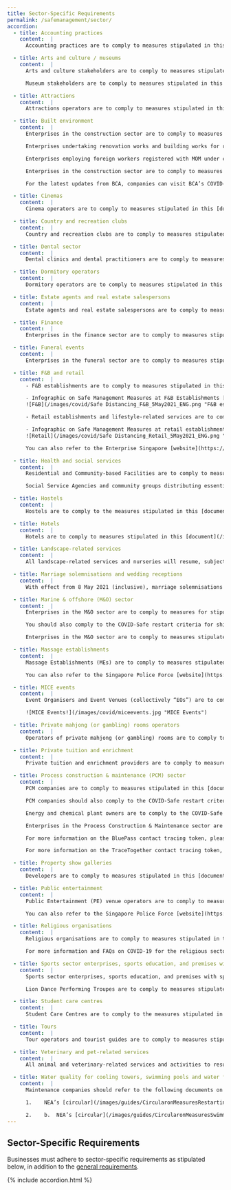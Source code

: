 ```yaml
---
title: Sector-Specific Requirements
permalink: /safemanagement/sector/
accordion:
  - title: Accounting practices
    content:  |
      Accounting practices are to comply to measures stipulated in this [document](/images/guides/AccountingPractices.pdf){:target="_blank"} [last updated on 11 November 2020]. You can also refer to the Institute of Singapore Chartered Accountants [website](https://isca.org.sg/covid-19-series/faqs/?j=538131&sfmc_sub=28753357&l=215_HTML&u=10800996&mid=7235277&jb=1){:target="_blank"} and the Singapore Accountancy Commission [website](https://www.sac.gov.sg/isca-sac-advisory-accounting-practices-safe-management-measures){:target="_blank"}.

  - title: Arts and culture / museums
    content:  |
      Arts and culture stakeholders are to comply to measures stipulated in this [document](/images/guides/nac.pdf){:target="_blank"} [last updated on 10 May 2021]. You can also refer to the National Arts Council [website](https://www.nac.gov.sg/whatwedo/support/sustaining-the-arts-during-covid-19/Arts-and-Culture-Sector-Advisories.html){:target="_blank"}.

      Museum stakeholders are to comply to measures stipulated in this [document](/images/guides/NHB.pdf){:target="_blank"} [last updated on 10 May 2020]. You can also refer to the National Heritage Board [website](https://www.nhb.gov.sg/what-we-do/our-work/sector-development/museum-roundtable/public-advisory-on-covid-19){:target="_blank"}.

  - title: Attractions
    content:  |
      Attractions operators are to comply to measures stipulated in this [document](/images/guides/STB Advisory for safe resumption of business for attractions.pdf){:target="_blank"} [last updated on 5 May 2021]. You can also refer to the Singapore Tourism Board [website](https://www.stb.gov.sg/content/stb/en/media-centre/media-releases.html){:target="_blank"}.

  - title: Built environment
    content:  |
      Enterprises in the construction sector are to comply to measures stipulated in this [document](/images/guides/Construction.pdf){:target="_blank"} [last updated on 25 May 2020] and this [document](/images/guides/Construction2.pdf){:target="_blank"} [last updated on 26 June 2020].

      Enterprises undertaking renovation works and building works for residential properties from 2 June 2020 are to comply to measures stipulated in this [document](/images/guides/Reno.pdf){:target="_blank"} [last updated on 13 June 2020].

      Enterprises employing foreign workers registered with MOM under construction account are to refer to BCA’s Circular on permission for companies to resume work from 10 August 2020 and review of COVID-Safe accommodation criteria in this [document](/images/guides/BCACircularResumption10Aug.pdf){:target="_blank"} [last updated on 10 August 2020].

      Enterprises in the construction sector are to comply to measures stipulated in this [document](/images/guides/Construction3.pdf){:target="_blank"} [last updated on 12 August 2020] on measures relating to the implementation of staggered rest days for Work Permit and S Pass holders.

      For the latest updates from BCA, companies can visit BCA’s COVID-19 [website](https://www1.bca.gov.sg/COVID-19){:target="_blank"} or subscribe to BCA’s channel on the Telegram app <https://t.me/BCASingapore>{:target="_blank"}.

  - title: Cinemas
    content:  |
      Cinema operators are to comply to measures stipulated in this [document](/images/guides/cinemasadvisory2.pdf){:target="_blank"} [last updated on 29 March 2021]. You can also refer to the Infocomm Media Development Authority [website](https://www.imda.gov.sg/news-and-events/Media-Room/Media-Releases/2020/Advisories-on-COVID-19-Situation){:target="_blank"}.

  - title: Country and recreation clubs
    content:  |
      Country and recreation clubs are to comply to measures stipulated in this [document](/images/guides/countryclubadvisory.pdf){:target="_blank"} [last updated on 30 April 2021].

  - title: Dental sector
    content:  |
      Dental clinics and dental practitioners are to comply to measures stipulated in this [document](/images/guides/dentalcircular2.pdf){:target="_blank"} [last updated on 24 December 2020].

  - title: Dormitory operators
    content:  |
      Dormitory operators are to comply to measures stipulated in this [document](/images/guides/dormoperators.pdf){:target="_blank"} [last updated on 12 August 2020] on measures relating to the implementation of staggered rest days for dormitory residents.

  - title: Estate agents and real estate salespersons
    content:  |
      Estate agents and real estate salespersons are to comply to measures stipulated in this [document](/images/guides/cea2.pdf){:target="_blank"} [last updated on 2 July 2020]. You can also refer to Council for Estate Agencies [website](https://www.cea.gov.sg/news-publications/press-releases/covid-19-cea-s-measures-and-guidance){:target="_blank"}.    

  - title: Finance
    content:  |
      Enterprises in the finance sector are to comply to measures stipulated in this [document](/images/guides/massmrrequirements2.pdf){:target="_blank"} [last updated on 15 June 2020]. You can also refer to the Monetary Authority of Singapore [website](https://www.mas.gov.sg/news){:target="_blank"}.

  - title: Funeral events
    content:  |
      Enterprises in the funeral sector are to comply to measures stipulated in this [document](/images/guides/SMM_FuneralServices.pdf){:target="_blank"} [last updated 6 May 2021].

  - title: F&B and retail
    content:  |
      - F&B establishments are to comply to measures stipulated in this [document](/images/guides/Advisory_Safe Management Measures for FB establishments_caa5May21_for publication.pdf){:target="_blank"}[last updated on 5 May 2021].<br>

      - Infographic on Safe Management Measures at F&B Establishments [last updated on 5 May 2021]<br>
      ![F&B](/images/covid/Safe Distancing_F&B_5May2021_ENG.png "F&B establishments")

      - Retail establishments and lifestyle-related services are to comply to measures stipulated in this [document](/images/guides/Advisory_Safe Management Measures for Retail establishments_caa5May21_for publication.pdf){:target="_blank"} [last updated on 5 May 2021].<br>

      - Infographic on Safe Management Measures at retail establishments and lifestyle-related services [last updated on 5 May 2021]<br>
      ![Retail](/images/covid/Safe Distancing_Retail_5May2021_ENG.png "Retail")

      You can also refer to the Enterprise Singapore [website](https://www.enterprisesg.gov.sg/covid-19/safe-distance){:target="_blank"} for these requirements and other information.

  - title: Health and social services
    content:  |
      Residential and Community-based Facilities are to comply to measures stipulated in this [document](/images/guides/(7 May) Advisory Residential and Community Facilities_for circulation.pdf){:target="_blank"} [last updated on 7 May 2021]. You can also refer to the Ministry of Social and Family Development [website](https://www.msf.gov.sg/media-room/Pages/COVID-19-advisory.aspx){:target="_blank"}.

      Social Service Agencies and community groups distributing essential aid (i.e. supplies necessary for daily sustenance e.g. cooked food and food rations, and urgent financial aid) are to comply to measures stipulated in this [document](/images/guides/msfresidentialadvisory.pdf){:target="_blank"} [last updated on 5 May 2021]. You can also refer to the Ministry of Social and Family Development [website](https://www.msf.gov.sg/media-room/Pages/COVID-19-advisory.aspx){:target="_blank"}.

  - title: Hostels
    content:  |
      Hostels are to comply to the measures stipulated in this [document](/images/guides/hostelsadvisory.pdf){:target="_blank"} [last updated on 1 April 2021]. You can also refer to the Singapore Tourism Board [website](https://www.stb.gov.sg/content/stb/en/home-pages/advisory-for-hotels.html#advisoryforhostels){:target="_blank"}.

  - title: Hotels
    content:  |
      Hotels are to comply to measures stipulated in this [document](/images/guides/Circular for Hotels in Phase 3_ver8May2021_final.pdf){:target="_blank"}[last updated 8 May 2021]. You can also refer to the Singapore Tourism Board [website](https://www.stb.gov.sg/content/stb/en/home-pages/advisory-for-hotels.html){:target="_blank"}.

  - title: Landscape-related services
    content:  |
      All landscape-related services and nurseries will resume, subject to safe management measures as required by MOM and NParks. More information for the landscape sector is available [here](https://www.nparks.gov.sg/-/media/cuge/pdf/nparks-lias-covid-safe-landscaping-guidelines_v2.pdf){:target="_blank"}. For further clarification, email <NParks_Industry@nparks.gov.sg>{:target="_blank"}.

  - title: Marriage solemnisations and wedding receptions
    content:  |
      With effect from 8 May 2021 (inclusive), marriage solemnisations and wedding receptions are required to comply to measures stipulated in this [document](/images/guides/SMMs for Weddings w PET (For 7 May) (clean) (wef 8 May).pdf){:target="_blank"} [last updated 5 May 2021], depending on venue.  

  - title: Marine & offshore (M&O) sector
    content:  |
      Enterprises in the M&O sector are to comply to measures for stipulated in this [document](/images/guides/AdvisoryMOSector_19Feb.pdf){:target="_blank"} [last updated on 19 February 2021] and updated measures in this [document](/images/guides/AdvisoryMOSector_30Mar.pdf){:target="_blank"} [last updated on 30 March 2021].

      You should also comply to the COVID-Safe restart criteria for shipyards, resident contractors and common contractors (M&O) [here](/images/guides/MORestartCriteria.pdf){:target="_blank"} [last updated on 30 March 2021]. For FAQ regarding COVID-Safe restart criteria, please refer to this [document](/images/guides/FAQsforMOSector.pdf){:target="_blank"} [last updated on 30 March 2021].

      Enterprises in the M&O sector are to comply to measures stipulated in this [document](/images/guides/marineadvisory.pdf){:target="_blank"} [last updated on 12 August 2020] on measures relating to the implementation of staggered rest days for Work Permit and S Pass holders.

  - title: Massage establishments
    content:  |      
      Massage Establishments (MEs) are to comply to measures stipulated in this [document](/images/guides/meadvisory.pdf){:target="_blank"}[last updated on 7 May 2020]. MEs are also encouraged to refer to [Annex A (i.e. mandatory SMMs)](/images/guides/MEAnnexA.pdf){:target="_blank"}, [Annex B (i.e. Best Practices)](/images/guides/MEAnnexB.pdf){:target="_blank"}, [Annex C (i.e. information on SEGW)](/images/guides/MEAnnexC.pdf){:target="_blank"} and adopt the additional measures within, where possible [last updated on 7 May 2020].

      You can also refer to the Singapore Police Force [website](https://www.police.gov.sg/e-Services/Police-Licences/Massage-Establishment-Licence){:target="_blank"}.

  - title: MICE events
    content:  |      
      Event Organisers and Event Venues (collectively “EOs”) are to comply to measures stipulated in this [document](/images/guides/MICEPilotEventAdvisory.pdf){:target="_blank"} [last updated on 23 April 2021] for piloting MICE events of up to 750 participants. You can also refer to the Singapore Tourism Board [website](https://www.stb.gov.sg/content/stb/en/home-pages/advisory-for-MICE.html#MICE){:target="_blank"} for more information on the application process and FAQs.

      ![MICE Events!](/images/covid/miceevents.jpg "MICE Events")

  - title: Private mahjong (or gambling) rooms operators
    content:  |  
      Operators of private mahjong (or gambling) rooms are to comply to measures stipulated in this [document](/images/guides/privatemjadvisory.pdf){:target="_blank"} [last updated on 25 June 2020].

  - title: Private tuition and enrichment
    content:  |  
      Private tuition and enrichment providers are to comply to measures stipulated in this [document](/images/guides/PrivateTuitionEnrichment.pdf){:target="_blank"} [last updated on 5 April 2021].   

  - title: Process construction & maintenance (PCM) sector
    content:  |
      PCM companies are to comply to measures stipulated in this [document](/images/guides/PCMAdvisory26Sep.pdf){:target="_blank"} [last updated on 26 September 2020].

      PCM companies should also comply to the COVID-Safe restart criteria stipulated [here](/images/guides/CriteriaPCMCompanies26Sep.pdf){:target="_blank"} [last updated on 26 September 2020].

      Energy and chemical plant owners are to comply to the COVID-Safe restart criteria stipulated in this [document](/images/guides/CriteriaECPlantOwners26Sep.pdf){:target="_blank"} [last updated on 26 September 2020].

      Enterprises in the Process Construction & Maintenance sector are to comply to measures stipulated in this [document](/images/guides/PCMBCAStaggeredRestDay.pdf){:target="_blank"} [last updated on 12 August 20] on measures relating to the implementation of staggered rest days for Work Permit and S Pass holders. 

      For more information on the BluePass contact tracing token, please refer to this [document](/images/guides/AdvisoryonBPtokenvfp.pdf){:target="_blank"} [last updated on 3 November 2020] and to this [document](/images/guides/AdvisoryonBPtokenvf.pdf){:target="_blank"} [last updated on 4 December 2020].

      For more information on the TraceTogether contact tracing token, please refer to this [document](/images/guides/advisoryontttokens.pdf){:target="_blank"} [last updated on 5 April 2021].

  - title: Property show galleries
    content:  |   
      Developers are to comply to measures stipulated in this [document](/images/guides/PropertyURA.pdf){:target="_blank"} [last updated on 5 May 2020]. You can also refer to the Urban Redevelopment Authority [website](https://www.ura.gov.sg/Corporate/Guidelines/Circulars/ja-31){:target="_blank"}.

  - title: Public entertainment
    content:  |    
      Public Entertainment (PE) venue operators are to comply to measures stipulated in this [document](/images/guides/peadvisory.pdf){:target="_blank"} [last updated on 27 December 2020]. PE operators are also encouraged to refer to the [annex](/images/guides/peannex.pdf){:target="_blank"} and adopt the additional measures within, where possible [last updated on 27 December 2020].

      You can also refer to the Singapore Police Force [website](https://www.police.gov.sg/e-Services/Police-Licences/Public-Entertainment-Licence){:target="_blank"}.

  - title: Religious organisations
    content:  |  
      Religious organisations are to comply to measures stipulated in this [document](/images/guides/mccyroadadvisory2.pdf){:target="_blank"} [last updated on 5 May 2021]. You can also refer to the MCCY [website](https://www.mccy.gov.sg/about-us/news-and-resources/press-statements/2021/may/phase-three-heightened-alert-religious-activities){:target="_blank"}.

      For more information and FAQs on COVID-19 for the religious sector, please visit [www.cpro.gov.sg](https://www.cpro.gov.sg/){:target="_blank"} or contact MCCY’s Crisis Preparedness for Religious Organisations Programme Office at [cpro@mccy.gov.sg](mailto:cpro@mccy.gov.sg){:target="_blank"}.

  - title: Sports sector enterprises, sports education, and premises with sports facilities
    content:  |   
      Sports sector enterprises, sports education, and premises with sports facilities are to comply to measures stipulated in this [document](/images/guides/sportsadvisory.pdf){:target="_blank"} [last updated 7 May 2021].

      Lion Dance Performing Troupes are to comply to measures stipulated in this [document](/images/guides/PerformingTroupesAdvisory.pdf){:target="_blank"} [last updated 8 February 2021].

  - title: Student care centres   
    content:  |
      Student Care Centres are to comply to the measures stipulated in this [document](/images/guides/Safe Management Measures for Student Care Centres Against COVID-19.pdf){:target="_blank"} [last updated May 2021]. You can also refer to the [Student Care Portal](https://www.msf.gov.sg/studentcare/Pages/Home.aspx){:target="_blank"} for more details.

  - title: Tours
    content:  |
      Tour operators and tourist guides are to comply to measures stipulated in this [document](/images/guides/TourAdvisory2.pdf){:target="_blank"} [last updated 1 November 2020]. You can also refer to the Singapore Tourism Board [website](https://www.stb.gov.sg/content/stb/en/home-pages/advisory-for-tours.html#Tours){:target="_blank"}.

  - title: Veterinary and pet-related services
    content:  |
      All animal and veterinary-related services and activities to resume, as long as they comply with safe management measures as required by MOM and the Animal & Veterinary Service, a cluster of NParks. More information is available [here](https://www.nparks.gov.sg/avs/animals/animal-health-and-veterinarians/veterinary-and-animal-related-services-during-covid-19/covid-19-related-updates){:target="_blank"}.

  - title: Water quality for cooling towers, swimming pools and water fountains
    content:  |  
      Maintenance companies should refer to the following documents on measures relating to the thorough cleaning, disinfection and testing before re-opening/re-starting of cooling towers, swimming pools and water fountains:

      1.	NEA’s [circular](/images/guides/CircularonMeasuresRestartingCoolingTowers.pdf){:target="_blank"} on measures to be taken when re-starting cooling towers [last updated on 18 May 2020]

      2.	b.	NEA’s [circular](/images/guides/CircularonMeasuresSwimmingPoolsAndWaterFountains.pdf){:target="_blank"} on measures to be taken when re-opening and re-starting of swimming pools and water fountains [last updated on 15 June 2020]                              
---
```


## Sector-Specific Requirements

Businesses must adhere to sector-specific requirements as stipulated below, in addition to the [general requirements](/safemanagement/general/).

{% include accordion.html %}

